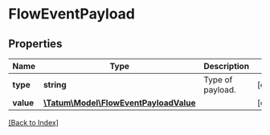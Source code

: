 # FlowEventPayload

## Properties

Name | Type | Description | Notes
------------ | ------------- | ------------- | -------------
**type** | **string** | Type of payload. | [optional]
**value** | [**\Tatum\Model\FlowEventPayloadValue**](FlowEventPayloadValue.md) |  | [optional]

[[Back to Index]](../index.md)
